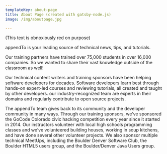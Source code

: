 ```yaml
---
templateKey: about-page
title: About Page (created with gatsby-node.js)
image: /img/aboutpage.jpg

---
```

(This text is obnoxiously red on purpose)

appendTo is your leading source of technical news, tips, and tutorials.

Our training partners have trained over 75,000 students in over 16,000 companies. So we wanted to share their vast knowledge outside of the classroom as well!

Our technical content writers and training sponsors have been helping software developers for decades. Software developers learn best through hands-on expert-led courses and reviewing tutorials, all created and taught by other developers. our industry-recognized team are experts in their domains and regularly contribute to open source projects.

The appendTo team gives back to its community and the developer community in many ways. Through our training sponsors, we’ve sponsored the GoCode Colorado civic hacking competition every year since it started in 2014. Our instructors volunteer with local high schools programming classes and we’ve volunteered building houses, working in soup kitchens, and have done several other volunteer projects. We also sponsor multiple technical MeetUps, including the Boulder Denver Software Club, the Boulder HTML5 users group, and the Boulder/Denver Java Users group.
